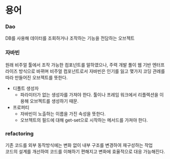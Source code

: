 용어
=

### Dao
DB를 사용해 데이터를 조회하거나 조작하는 기능을 전담하는 오브젝트

### 자바빈
원래 비주얼 툴에서 조작 가능한 컴포넌트를 말하였으나, 주력 개발 풀이 웹 기반 엔터프라이즈 방식으로 바뀌며 비주얼 컴포넌트로서
자바빈은 인기를 잃고 몇가지 코딩 관례를 따라 만들어진 오브젝트를 뜻한다.
- 디폴트 생성자
    - 파라미터가 없는 생성자를 가져야 한다.
      툴이나 프레임 워크에서 리플렉션을 이용해 오브젝트를 생성하기 때문.
- 프로퍼티
    - 자바빈이 노출하는 이름을 가진 속성을 뜻한다.
    - 오브젝트의 필드에 대해 get-set으로 시작하는 메서드를 가져야 한다.

### refactoring
기존 코드를 외부 동작방식에는 변화 없이 내부 구조를 변경하여 재구성하는 작업  
코드의 설계를 개선하여 코드를 이해하기 편해지고 변화에 효율적으로 대응 가능해진다.